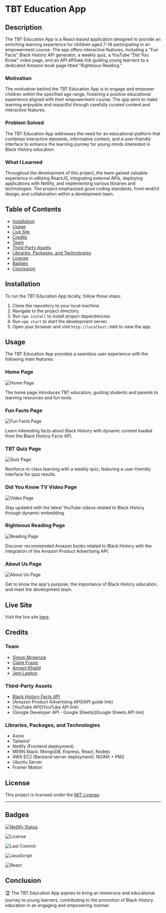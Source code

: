 # TBT Education App

## Description

The TBT Education App is a React-based application designed to provide an enriching learning experience for children aged 7-14 participating in an empowerment course. The app offers interactive features, including a "Fun Facts" Black History API generator, a weekly quiz, a YouTube "Did You Know" video page, and an API affiliate link guiding young learners to a dedicated Amazon book page titled "Righteous Reading."

### Motivation
The motivation behind the TBT Education App is to engage and empower children within the specified age range, fostering a positive educational experience aligned with their empowerment course. The app aims to make learning enjoyable and impactful through carefully curated content and interactive features.

### Problem Solved
The TBT Education App addresses the need for an educational platform that combines interactive elements, informative content, and a user-friendly interface to enhance the learning journey for young minds interested in Black History education.

### What I Learned
Throughout the development of this project, the team gained valuable experience in utilizing ReactJS, integrating external APIs, deploying applications with Netlify, and implementing various libraries and technologies. The project emphasized good coding standards, front-end/UI design, and collaboration within a development team.

## Table of Contents

- [Installation](#installation)
- [Usage](#usage)
- [Live Site](#live-site)
- [Credits](#credits)
- [Team](#team)
- [Third-Party Assets](#third-party-assets)
- [Libraries, Packages, and Technologies](#libraries-packages-and-technologies)
- [License](#license)
- [Badges](#badges)
- [Conclusion](#conclusion)

## Installation

To run the TBT Education App locally, follow these steps:

1. Clone the repository to your local machine.
2. Navigate to the project directory.
3. Run `npm install` to install project dependencies.
4. Run `npm start` to start the development server.
5. Open your browser and visit `http://localhost:3000` to view the app.

## Usage

The TBT Education App provides a seamless user experience with the following main features:

### Home Page

![Home Page](https://github.com/ClaireFraser121/tbt-education-app/assets/145933508/26f713af-1bc9-4520-8fb6-937420141b39)

The home page introduces TBT education, guiding students and parents to learning resources and fun tools.

### Fun Facts Page

![Fun Facts Page](https://github.com/ClaireFraser121/tbt-education-app/assets/145933508/0126156b-e1ae-44ca-9eca-00c0a42ff896)

Learn interesting facts about Black History with dynamic content loaded from the Black History Facts API.

### TBT Quiz Page

![Quiz Page](https://github.com/ClaireFraser121/tbt-education-app/assets/145933508/52878d2b-f548-4341-81fe-9e5dd99efdae)

Reinforce in-class learning with a weekly quiz, featuring a user-friendly interface for quiz results.

### Did You Know TV Video Page

![Video Page](https://github.com/ClaireFraser121/tbt-education-app/assets/145933508/0a905639-3412-4e85-b7b3-b1d88b06cc41)

Stay updated with the latest YouTube videos related to Black History through dynamic embedding.

### Righteous Reading Page

![Reading Page](https://github.com/ClaireFraser121/tbt-education-app/assets/145933508/ed3611e3-55f8-4a69-8a48-0b6eebc93c25)

Discover recommended Amazon books related to Black History with the integration of the Amazon Product Advertising API.

### About Us Page

![About Us Page](https://github.com/ClaireFraser121/tbt-education-app/assets/145933508/dc256722-a394-436e-8cec-c7a83bda930a)

Get to know the app's purpose, the importance of Black History education, and meet the development team.

## Live Site

Visit the live site [here](https://tbt-education-app.netlify.app/).

## Credits

### Team

- [Simon Mckenzie](https://github.com/simonmckenzie)
- [Claire Fraser](https://github.com/ClaireFraser121)
- [Annam Khalid](https://github.com/annamkhalid)
- [Jem Lawton](https://github.com/jemlawton)

### Third-Party Assets

- [Black History Facts API](https://blackhistoryapi.io)
- [Amazon Product Advertising API](API guide link)
- [YouTube API](YouTube API link)
- [Google Developer API - Google Sheets](Google Sheets API link)

### Libraries, Packages, and Technologies

- Axios
- Tailwind
- Netlify (Frontend deployment)
- MERN Stack: MongoDB, Express, React, Nodejs
- AWS EC2 (Backend server deployment): NGINX + PM2
- Ubuntu Server
- Framer Motion

## License

This project is licensed under the [MIT License](LICENSE).

---

## Badges

[![Netlify Status](https://api.netlify.com/api/v1/badges/cbac9fc7-647c-4536-a436-883f32a0a40a/deploy-status)](https://app.netlify.com/sites/tbt-education-app/deploys)


![License](https://img.shields.io/badge/license-MIT-green)

![Last Commit](https://img.shields.io/github/last-commit/ClaireFraser121/tbt-education-app)

![JavaScript](https://img.shields.io/badge/language-JavaScript-yellow)

![React](https://img.shields.io/badge/library-React-blue)


## Conclusion

🏆 The TBT Education App aspires to bring an immersive and educational journey to young learners, contributing to the promotion of Black History education in an engaging and empowering manner.
